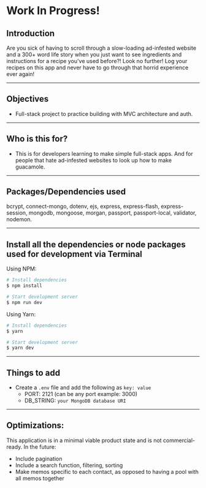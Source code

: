 # Work In Progress!
## Introduction
Are you sick of having to scroll through a slow-loading ad-infested website and a 300+ word life story when you just want to see ingredients and instructions for a recipe you've used before?! Look no further! Log your recipes on this app and never have to go through that horrid experience ever again!

<!-- <tr>
  <td width="100%"  style="align:center;" valign="top">
          <img src="https://github.com/ubemacapuno/images-for-github-readme/blob/main/contact-list-and-memos-app.gif?raw=true" width="100%"  alt="Contact and Memo App Demo .gif"/>
  </td>
</tr> -->

---


## Objectives

- Full-stack project to practice building with MVC architecture and auth.

---

## Who is this for? 

- This is for developers learning to make simple full-stack apps. And for people that hate ad-infested websites to look up how to make guacamole.

---

## Packages/Dependencies used 

bcrypt, connect-mongo, dotenv, ejs, express, express-flash, express-session, mongodb, mongoose, morgan, passport, passport-local, validator, nodemon.

---

## Install all the dependencies or node packages used for development via Terminal


Using NPM:

```bash
# Install dependencies
$ npm install

# Start development server
$ npm run dev
```

Using Yarn:

```bash
# Install dependencies
$ yarn

# Start development server
$ yarn dev 
```

---

## Things to add

- Create a `.env` file and add the following as `key: value` 
  - PORT: 2121 (can be any port example: 3000) 
  - DB_STRING: `your MongoDB database URI` 
---
 
## Optimizations:

This application is in a minimal viable product state and is not commercial-ready. 
In the future:
- Include pagination 
- Include a search function, filtering, sorting
- Make memos specific to each contact, as opposed to having a pool with all memos together